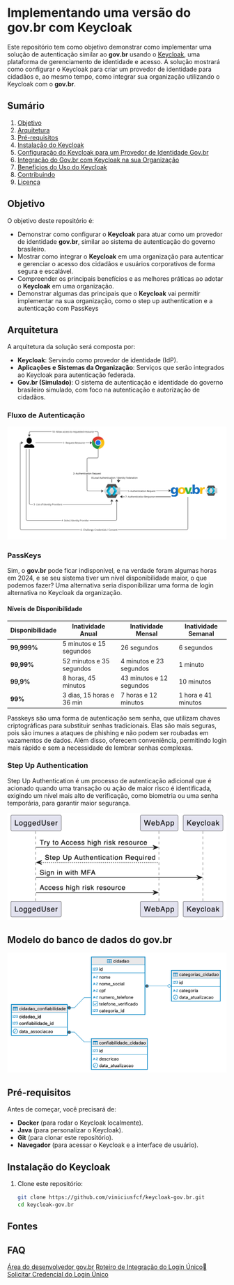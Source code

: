 # Implementando uma versão do **gov.br** com Keycloak

Este repositório tem como objetivo demonstrar como implementar uma solução de autenticação similar ao **gov.br** usando o [Keycloak](https://www.keycloak.org/), uma plataforma de gerenciamento de identidade e acesso. A solução mostrará como configurar o Keycloak para criar um provedor de identidade para cidadãos e, ao mesmo tempo, como integrar sua organização utilizando o Keycloak com o **gov.br**.

## Sumário

1. [Objetivo](#objetivo)
2. [Arquitetura](#arquitetura)
3. [Pré-requisitos](#pré-requisitos)
4. [Instalação do Keycloak](#instalação-do-keycloak)
5. [Configuração do Keycloak para um Provedor de Identidade Gov.br](#configuração-do-keycloak-para-um-provedor-de-identidade-govbr)
6. [Integração do Gov.br com Keycloak na sua Organização](#integração-do-govbr-com-keycloak-na-sua-organização)
7. [Benefícios do Uso do Keycloak](#benefícios-do-uso-do-keycloak)
8. [Contribuindo](#contribuindo)
9. [Licença](#licença)

## Objetivo

O objetivo deste repositório é:

- Demonstrar como configurar o **Keycloak** para atuar como um provedor de identidade **gov.br**, similar ao sistema de autenticação do governo brasileiro.
- Mostrar como integrar o **Keycloak** em uma organização para autenticar e gerenciar o acesso dos cidadãos e usuários corporativos de forma segura e escalável.
- Compreender os principais benefícios e as melhores práticas ao adotar o **Keycloak** em uma organização.
- Demonstrar algumas das principais que o **Keycloak** vai permitir implementar na sua organização, como o step up authentication e a autenticação com PassKeys

## Arquitetura

A arquitetura da solução será composta por:

- **Keycloak**: Servindo como provedor de identidade (IdP).
- **Aplicações e Sistemas da Organização**: Serviços que serão integrados ao Keycloak para autenticação federada.
- **Gov.br (Simulado)**: O sistema de autenticação e identidade do governo brasileiro simulado, com foco na autenticação e autorização de cidadãos.

### Fluxo de Autenticação 
![Keycloak como Identity Provider](kc-identity-provider.jpg "Keycloak como Identity Provider")

### PassKeys

Sim, o **gov.br** pode ficar indisponível, e na verdade foram algumas horas em 2024, e se seu sistema tiver um nível disponibilidade maior, o que podemos fazer? Uma alternativa seria disponibilizar uma forma de login alternativa no Keycloak da organização.

#### Níveis de Disponibilidade

| Disponibilidade | Inatividade Anual            | Inatividade Mensal            | Inatividade Semanal       |
|------------------|-----------------------------|-------------------------------|---------------------------|
| **99,999%**      | 5 minutos e 15 segundos     | 26 segundos                   | 6 segundos                |
| **99,99%**       | 52 minutos e 35 segundos    | 4 minutos e 23 segundos       | 1 minuto                  |
| **99,9%**        | 8 horas, 45 minutos         | 43 minutos e 12 segundos      | 10 minutos                |
| **99%**          | 3 dias, 15 horas e 36 min   | 7 horas e 12 minutos          | 1 hora e 41 minutos       |


Passkeys são uma forma de autenticação sem senha, que utilizam chaves criptográficas para substituir senhas tradicionais. Elas são mais seguras, pois são imunes a ataques de phishing e não podem ser roubadas em vazamentos de dados. Além disso, oferecem conveniência, permitindo login mais rápido e sem a necessidade de lembrar senhas complexas.


### Step Up Authentication

Step Up Authentication é um processo de autenticação adicional que é acionado quando uma transação ou ação de maior risco é identificada, exigindo um nível mais alto de verificação, como biometria ou uma senha temporária, para garantir maior segurança.

![Step Up Authentication](step-up-authentication.png "Step Up Authentication")


## Modelo do banco de dados do gov.br
![alt text](gov.br-db-diagram.png)

## Pré-requisitos

Antes de começar, você precisará de:

- **Docker** (para rodar o Keycloak localmente).
- **Java** (para personalizar o Keycloak).
- **Git** (para clonar este repositório).
- **Navegador** (para acessar o Keycloak e a interface de usuário).

## Instalação do Keycloak

1. Clone este repositório:

   ```bash
   git clone https://github.com/viniciusfcf/keycloak-gov.br.git
   cd keycloak-gov.br

## Fontes

## FAQ
[Área do desenvolvedor gov.br](https://www.gov.br/ans/pt-br/centrais-de-conteudo/manuais-do-portal-operadoras/area-do-desenvolvedor)
[Roteiro de Integração do Login Único
](https://acesso.gov.br/roteiro-tecnico/index.html)
[Solicitar Credencial do Login Único](https://acesso.gov.br/roteiro-tecnico/solicitacaocredencialprocesso.html)